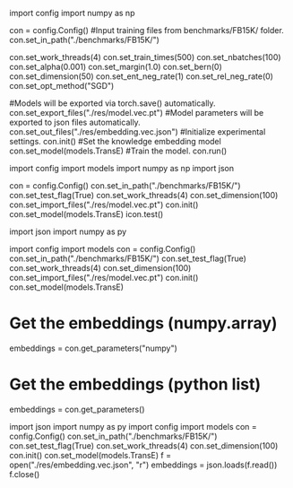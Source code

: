 import config
import numpy as np

con = config.Config()
#Input training files from benchmarks/FB15K/ folder.
con.set_in_path("./benchmarks/FB15K/")

con.set_work_threads(4)
con.set_train_times(500)
con.set_nbatches(100)
con.set_alpha(0.001)
con.set_margin(1.0)
con.set_bern(0)
con.set_dimension(50)
con.set_ent_neg_rate(1)
con.set_rel_neg_rate(0)
con.set_opt_method("SGD")

#Models will be exported via torch.save() automatically.
con.set_export_files("./res/model.vec.pt")
#Model parameters will be exported to json files automatically.
con.set_out_files("./res/embedding.vec.json")
#Initialize experimental settings.
con.init()
#Set the knowledge embedding model
con.set_model(models.TransE)
#Train the model.
con.run()


import config
import models
import numpy as np
import json

con = config.Config()
con.set_in_path("./benchmarks/FB15K/")
con.set_test_flag(True)
con.set_work_threads(4)
con.set_dimension(100)
con.set_import_files("./res/model.vec.pt")
con.init()
con.set_model(models.TransE)
icon.test()



import json
import numpy as py

import config
import models
con = config.Config()
con.set_in_path("./benchmarks/FB15K/")
con.set_test_flag(True)
con.set_work_threads(4)
con.set_dimension(100)
con.set_import_files("./res/model.vec.pt")
con.init()
con.set_model(models.TransE)
# Get the embeddings (numpy.array)
embeddings = con.get_parameters("numpy")
# Get the embeddings (python list)
embeddings = con.get_parameters()



import json
import numpy as py
import config
import models
con = config.Config()
con.set_in_path("./benchmarks/FB15K/")
con.set_test_flag(True)
con.set_work_threads(4)
con.set_dimension(100)
con.init()
con.set_model(models.TransE)
f = open("./res/embedding.vec.json", "r")
embeddings = json.loads(f.read())
f.close()